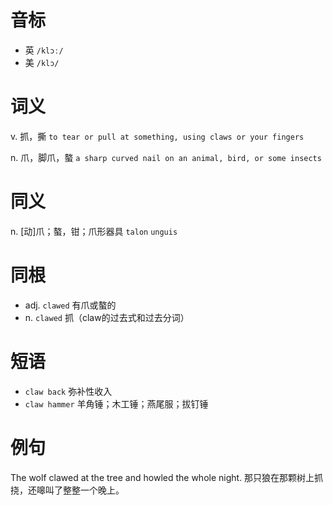# 音标

- 英 `/klɔː/`
- 美 `/klɔ/`

# 词义

v. 抓，撕
`to tear or pull at something, using claws or your fingers`

n. 爪，脚爪，螯
`a sharp curved nail on an animal, bird, or some insects`

# 同义

n. [动]爪；螯，钳；爪形器具
`talon` `unguis`

# 同根

- adj. `clawed` 有爪或螯的
- n. `clawed` 抓（claw的过去式和过去分词）

# 短语

- `claw back` 弥补性收入
- `claw hammer` 羊角锤；木工锤；燕尾服；拔钉锤

# 例句

The wolf clawed at the tree and howled the whole night.
那只狼在那颗树上抓挠，还嗥叫了整整一个晚上。


